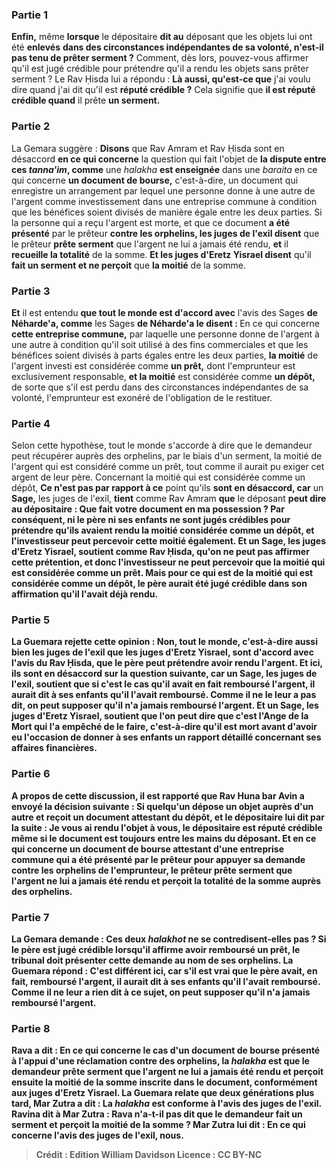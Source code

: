 
### Partie 1
<b>Enfin,</b> même <b>lorsque</b> le dépositaire <b>dit au</b> déposant que les objets lui ont été <b>enlevés</b> <b>dans des circonstances indépendantes de sa volonté, n'est-il pas tenu de prêter serment ?</b> Comment, dès lors, pouvez-vous affirmer qu'il est jugé crédible pour prétendre qu'il a rendu les objets sans prêter serment ? Le Rav Ḥisda lui a répondu : <b>Là aussi, qu'est-ce que</b> j'ai voulu dire quand j'ai dit qu'il est <b>réputé crédible ?</b> Cela signifie que <b>il est réputé crédible quand</b> il prête <b>un serment.</b>

### Partie 2
La Gemara suggère : <b>Disons</b> que Rav Amram et Rav Ḥisda sont en désaccord <b>en ce qui concerne</b> la question qui fait l'objet de <b>la dispute entre ces <i>tanna'im</i>, comme</b> une <i>halakha</i> <b>est enseignée</b> dans une <i>baraita</i> en ce qui concerne <b>un document de bourse,</b> c'est-à-dire, un document qui enregistre un arrangement par lequel une personne donne à une autre de l'argent comme investissement dans une entreprise commune à condition que les bénéfices soient divisés de manière égale entre les deux parties. Si la personne qui a reçu l'argent est morte, et que ce document <b>a été présenté</b> par le prêteur <b>contre les orphelins, les juges de l'exil disent</b> que le prêteur <b>prête serment</b> que l'argent ne lui a jamais été rendu, <b>et</b> il <b>recueille la totalité</b> de la somme. <b>Et les juges d'Eretz Yisrael disent</b> qu'il <b>fait un serment et ne perçoit</b> que <b>la moitié</b> de la somme.

### Partie 3
<b>Et</b> il est entendu <b>que tout le monde est d'accord avec</b> l'avis des Sages <b>de Néharde'a, comme</b> les Sages <b>de Néharde'a le disent : </b> En ce qui concerne <b>cette entreprise commune,</b> par laquelle une personne donne de l'argent à une autre à condition qu'il soit utilisé à des fins commerciales et que les bénéfices soient divisés à parts égales entre les deux parties, <b>la moitié</b> de l'argent investi est considérée comme <b>un prêt,</b> dont l'emprunteur est exclusivement responsable, <b>et la moitié</b> est considérée comme <b>un dépôt,</b> de sorte que s'il est perdu dans des circonstances indépendantes de sa volonté, l'emprunteur est exonéré de l'obligation de le restituer.

### Partie 4
Selon cette hypothèse, tout le monde s'accorde à dire que le demandeur peut récupérer auprès des orphelins, par le biais d'un serment, la moitié de l'argent qui est considéré comme un prêt, tout comme il aurait pu exiger cet argent de leur père. Concernant la moitié qui est considérée comme un dépôt, <b>Ce n'est pas par rapport à ce</b> point qu'ils <b>sont en désaccord, car</b> un <b>Sage,</b> les juges de l'exil, <b>tient</b> comme Rav Amram <b>que</b> le déposant <b>peut dire au dépositaire : <b>Que fait votre document en ma possession ?</b> Par conséquent, ni le père ni ses enfants ne sont jugés crédibles pour prétendre qu'ils avaient rendu la moitié considérée comme un dépôt, et l'investisseur peut percevoir cette moitié également. <b>Et</b> un <b>Sage,</b> les juges d'Eretz Yisrael, <b>soutient</b> comme Rav Ḥisda, qu'on <b>ne peut pas affirmer</b> cette prétention, et donc l'investisseur ne peut percevoir que la moitié qui est considérée comme un prêt. Mais pour ce qui est de la moitié qui est considérée comme un dépôt, le père aurait été jugé crédible dans son affirmation qu'il l'avait déjà rendu.

### Partie 5
La Guemara rejette cette opinion : <b>Non, tout le monde,</b> c'est-à-dire aussi bien les juges de l'exil que les juges d'Eretz Yisrael, <b>sont d'accord</b> avec l'avis <b>du Rav Ḥisda,</b> que le père peut prétendre avoir rendu l'argent. <b>Et ici, ils sont en désaccord sur</b> la question suivante, <b>car</b> un <b>Sage,</b> les juges de l'exil, <b>soutient</b> que <b>si c'est le cas</b> qu'il avait en fait <b>remboursé</b> l'argent, <b>il aurait dit</b> à ses enfants qu'il l'avait remboursé. Comme il ne le leur a pas dit, on peut supposer qu'il n'a jamais remboursé l'argent. <b>Et</b> un <b>Sage,</b> les juges d'Eretz Yisrael, <b>soutient</b> que l'on peut <b>dire</b> que <b>c'est l'Ange de la Mort qui l'a empêché</b> de le faire, c'est-à-dire qu'il est mort avant d'avoir eu l'occasion de donner à ses enfants un rapport détaillé concernant ses affaires financières.

### Partie 6
A propos de cette discussion, il est rapporté que <b>Rav Huna bar Avin</b> a envoyé la décision suivante : Si quelqu'un <b>dépose</b> un objet <b>auprès d'un autre</b> et reçoit <b>un document</b> attestant du dépôt, <b>et</b> le dépositaire lui <b>dit par la suite : Je vous ai rendu</b> l'objet <b>à vous,</b> le dépositaire est <b>réputé crédible</b> même si le document est toujours entre les mains du déposant. <b>Et</b> en ce qui concerne <b>un document de bourse</b> attestant d'une entreprise commune <b>qui a été présenté</b> par le prêteur pour appuyer sa demande <b>contre les <b>orphelins</b> de l'emprunteur, le prêteur <b>prête serment</b> que l'argent ne lui a jamais été rendu <b>et perçoit la totalité</b> de la somme auprès des orphelins.

### Partie 7
La Gemara demande : Ces <b>deux</b> <i>halakhot</i> ne se contredisent-elles pas ? Si le père est jugé crédible lorsqu'il affirme avoir remboursé un prêt, le tribunal doit présenter cette demande au nom de ses orphelins. La Guemara répond : <b>C'est différent ici, car s'il est vrai</b> que le père avait, en fait, <b>remboursé</b> l'argent, <b>il aurait dit</b> à ses enfants qu'il l'avait remboursé. Comme il ne leur a rien dit à ce sujet, on peut supposer qu'il n'a jamais remboursé l'argent.

### Partie 8
<b>Rava a dit :</b> En ce qui concerne le cas d'un document de bourse présenté à l'appui d'une réclamation contre des orphelins, <b>la <i>halakha</i></b> est que le demandeur <b>prête serment</b> que l'argent ne lui a jamais été rendu <b>et</b> perçoit ensuite la moitié</b> de la somme inscrite dans le document, conformément aux juges d'Eretz Yisrael. La Guemara relate que deux générations plus tard, <b>Mar Zutra a dit : La <i>halakha</i></b> est <b>conforme</b> à l'avis des <b>juges de l'exil. Ravina dit à Mar Zutra : Rava n'a-t-il pas dit</b> que le demandeur <b>fait un serment et perçoit la moitié</b> de la somme ? Mar Zutra lui <b>dit :</b> En ce qui concerne l'avis <b>des juges de l'exil, nous</b>.

>Crédit : Edition William Davidson
>Licence : CC BY-NC